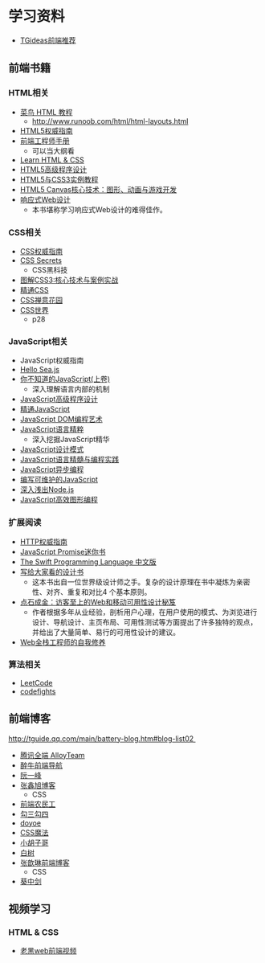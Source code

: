 # 学习资料

* [TGideas前端推荐](http://tguide.qq.com/main/battery-book.htm)

## 前端书籍

### HTML相关
* [菜鸟 HTML 教程](http://www.runoob.com/html/html-tutorial.html) 
	- http://www.runoob.com/html/html-layouts.html
* [HTML5权威指南](https://item.jd.com/11380424.html)
* [前端工程师手册](https://leohxj.gitbooks.io/front-end-database/content/html-and-css-basic/index.html)
    - 可以当大纲看
* [Learn HTML & CSS](https://learn.shayhowe.com/)
* [HTML5高级程序设计](https://item.jd.com/1173826620.html)
* [HTML5与CSS3实例教程](https://item.jd.com/11515311.html)
* [HTML5 Canvas核心技术：图形、动画与游戏开发](https://item.jd.com/11231175.html)
* [响应式Web设计](https://item.jd.com/12116654.html)
	- 本书堪称学习响应式Web设计的难得佳作。

### CSS相关

* [CSS权威指南](https://item.jd.com/10100250.html)
* [CSS Secrets](https://item.jd.com/17169391325.html)
	- CSS黑科技
* [图解CSS3:核心技术与案例实战](https://item.jd.com/11494721.html)
* [精通CSS](https://item.jd.com/10064452.html)
* [CSS禅意花园](https://e.jd.com/30336812.html)
* [CSS世界](https://item.jd.com/12262251.html)
    - p28

### JavaScript相关

* JavaScript权威指南
* [Hello Sea.js](https://island2051.gitbooks.io/hello-sea-js/content/)
* [你不知道的JavaScript(上卷)](https://item.jd.com/22303467755.html)
	- 深入理解语言内部的机制
* [JavaScript高级程序设计](https://item.jd.com/10951037.html) 
* [精通JavaScript](https://item.jd.com/11974035.html)
* [JavaScript DOM编程艺术](https://item.jd.com/10603153.html)
* [JavaScript语言精粹](https://item.jd.com/11090963.html)
	- 深入挖掘JavaScript精华
* [JavaScript设计模式](https://item.jd.com/11253887.html)
* [JavaScript语言精髓与编程实践](https://item.jd.com/10950776.html)
* [JavaScript异步编程](https://e.jd.com/30336514.html)
* [编写可维护的JavaScript](https://item.jd.com/11193885.html)
* [深入浅出Node.js](https://item.jd.com/11355978.html)
* [JavaScript高效图形编程](https://item.jd.com/11615410.html)

### 扩展阅读

* [HTTP权威指南](https://item.jd.com/11056556.html)
* [JavaScript Promise迷你书](http://liubin.org/promises-book/)
* [The Swift Programming Language 中文版](http://wiki.jikexueyuan.com/project/swift/)
* [写给大家看的设计书](https://item.jd.com/11824338.html)
	- 这本书出自一位世界级设计师之手。复杂的设计原理在书中凝炼为亲密性、对齐、重复和对比4 个基本原则。
* [点石成金：访客至上的Web和移动可用性设计秘笈](https://item.jd.com/11589225.html)
    - 作者根据多年从业经验，剖析用户心理，在用户使用的模式、为浏览进行设计、导航设计、主页布局、可用性测试等方面提出了许多独特的观点，并给出了大量简单、易行的可用性设计的建议。
* [Web全栈工程师的自我修养](https://item.jd.com/11754085.html)

### 算法相关

* [LeetCode](https://leetcode.com/)
* [codefights](https://codefights.com/)

## 前端博客

http://tguide.qq.com/main/battery-blog.htm#blog-list02 


* [腾讯全端 AlloyTeam](http://www.alloyteam.com/page/0/)
* [醉牛前端导航](http://f2er.club/)
* [阮一峰](http://www.ruanyifeng.com/home.html)
* [张鑫旭博客](http://www.zhangxinxu.com/)
    - CSS
* [前端农民工](https://github.com/fouber/blog)
* [勾三勾四](http://jiongks.name/)
* [doyoe](http://www.doyoe.com/)
* [CSS魔法](http://www.cssmagic.net/)
* [小胡子哥](http://www.barretlee.com/)
* [白树](http://peunzhang.cnblogs.com/)
* [张歆琳前端博客](http://www.jackzxl.net/)
    - CSS
* [葵中剑](https://swordair.com/)

## 视频学习

### HTML & CSS
* [老黑web前端视频](http://space.bilibili.com/12288162/)




 










